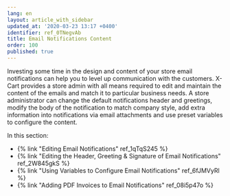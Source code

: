 ```yaml
---
lang: en
layout: article_with_sidebar
updated_at: '2020-03-23 13:17 +0400'
identifier: ref_0TNegvAb
title: Email Notifications Content
order: 100
published: true
---
```

Investing some time in the design and content of your store email notifications can help you to level up communication with the customers. X-Cart provides a store admin with all means required to edit and maintain the content of the emails and match it to particular business needs. A store administrator can change the default notifications header and greetings, modify the body of the notification to match company style, add extra information into notifications via email attachments and use preset variables to configure the content.

In this section:
*  {% link "Editing Email Notifications" ref_1qTqS245 %}
*  {% link "Editing the Header, Greeting &amp; Signature of Email Notifications" ref_2W845gkS %}
*  {% link "Using Variables to Configure Email  Notifications" ref_6fJMVyRl %}
*  {% link "Adding PDF Invoices to Email Notifications" ref_08i5p47o %}